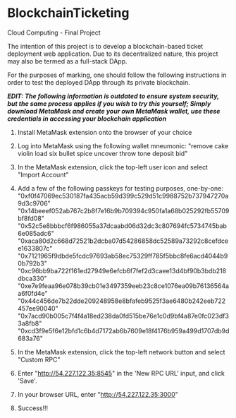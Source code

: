 # BlockchainTicketing
Cloud Computing - Final Project

The intention of this project is to develop a blockchain-based ticket deployment web application. 
Due to its decentralized nature, this project may also be termed as a full-stack DApp. 

For the purposes of marking, one should follow the following instructions in order to test the deployed DApp through its private blockchain.

*****EDIT: The following information is outdated to ensure system security, but the same process applies if you wish to try this yourself; Simply download MetaMask and create your own MetaMask wallet, use these credentials in accessing your blockchain application*****

1. Install MetaMask extension onto the browser of your choice

2. Log into MetaMask using the following wallet mneumonic: 
"remove cake violin load six bullet spice uncover throw tone deposit bid"

3. In the MetaMask extension, click the top-left user icon and select "Import Account"

4. Add a few of the following passkeys for testing purposes, one-by-one:
"0xf0f47069ec530187fa435acb59d399c529d51c9988752b737947270a9d3c9706"
"0x14beeef052ab767c2b8f7e16b9b709394c950fa1a68b025292fb55709bf8fd08"
"0x52c5e8bbbcf6f986055a37dcaabd06d32dc3c807694fc5734745bab6e085adc6"
"0xaca80d2c668d72521b2dcba07d54286858dc52589a73292c8cefdcee1633807c"
"0x7121965f9dbde5fcdc97693ab58ec75329ff785f5bbc8fe6acd4044b90b792b3"
"0xc96bb9ba722f161ed27949e6efcb6f7fef2d3caee13d4bf90b3bdb218dbca330"
"0xe7e9feaa96e078b39cb01e3497359eeb23c8ce1076ea09b76136564aa6f0fd4e"
"0x44c456de7b22dde209248958e8bfafeb9525f3ae6480b242eeb722457ee90040"
"0x7acd90b005c7f4f4a18ed238da0fd515be76e1c0d9bf4a87e0fc023df33a8fb8"
"0xcd3f9e5f6e12bfd1c6b4d7172ab6b7609e18f4176b959a499d1707db9d683a76"

5. In the MetaMask extension, click the top-left network button and select "Custom RPC"

6. Enter "http://54.227.122.35:8545" in the 'New RPC URL' input, and click 'Save'. 

7. In your browser URL, enter "http://54.227.122.35:3000"

8. Success!!!
